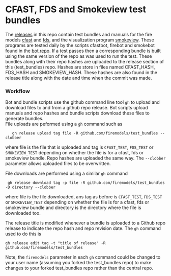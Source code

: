 # CFAST, FDS and Smokeview test bundles
The [releases](https://github.com/firemodels/test_bundles/releases)
in this repo contain test bundles and manuals for the fire models
[cfast](https://github.com/firemodels/test_bundles/releases/tag/CFAST_TEST) and
[fds](https://github.com/firemodels/test_bundles/releases/tag/FDS_TEST), and the visualization program
[smokeview](https://github.com/firemodels/test_bundles/releases/tag/SMOKEVIEW_TEST).
These programs are tested daily by the scripts cfastbot, firebot and smokebot found in the 
[bot repo](https://github.com/firemodels/bot). 
If a test passes then a corresponding bundle is built
using the same version of the repo as was used to run the test.
These bundles along with their repo hashes are uploaded to the release section of this (test_bundles) repo. 
Hashes are store in files named CFAST_HASH, FDS_HASH and SMOKEVIEW_HASH.
These hashes are also found in the release title along with the date and time when the commit was made.

### Workflow


Bot and bundle scripts use the github command line tool `gh` to upload and download files to and from 
a github repo release.  Bot scripts upload manuals and repo hashes and bundle scripts 
download these files to generate bundles.  
File uploads are peformed using a `gh` command such as

```
   gh release upload tag file -R github.com/firemodels/test_bundles --clobber
```

where file is the file that is uploaded and tag is `CFAST_TEST`, `FDS_TEST` or `SMOKEVIEW_TEST` depending on 
whether the file is for a cfast, fds or smokeview bundle.  Repo hashes are uploaded the same way.
The `--clobber` parameter allows uploaded files to be overwritten.

File downloads are performed using a similar `gh` command

```
 gh release download tag -p file -R github.com/firemodels/test_bundles -D directory --clobber
```

where file is the file downloaded, ans tag as before is `CFAST_TEST`, `FDS_TEST` or `SMOKEVIEW_TEST`
depending on whether the file is for a cfast, fds or smokeview bundle and directory is the 
directory where the file is downloaded too.

The release title is modified whenever a bundle is uploaded to a Github repo release to indicate
the repo hash and repo revision date. The `gh` command used to do this is 

```
gh release edit tag -t "title of release" -R github.com/firemodels/test_bundles
```

Note, the `firemodels` parameter in each `gh` command could be changed to your user name (assuming you forked the test_bundles repo) to 
make changes to your forked test_bundles repo rather than the central repo.






<!-- comment -->
